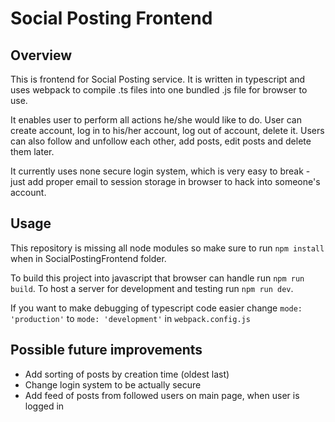 # Social Posting Frontend
## Overview
This is frontend for Social Posting service. It is written in typescript and uses webpack to compile .ts files into one bundled .js file for browser to use.  

It enables user to perform all actions he/she would like to do. User can create account, log in to his/her account, log out of account, delete it. Users can also follow and unfollow each other, add posts, edit posts and delete them later.  

It currently uses none secure login system, which is very easy to break - just add proper email to session storage in browser to hack into someone's account.  


## Usage
This repository is missing all node modules so make sure to run `npm install` when in SocialPostingFrontend folder.  

To build this project into javascript that browser can handle run `npm run build`. To host a server for development and testing run `npm run dev`.  

If you want to make debugging of typescript code easier change `mode: 'production'` to `mode: 'development'` in `webpack.config.js`

## Possible future improvements
* Add sorting of posts by creation time (oldest last)
* Change login system to be actually secure
* Add feed of posts from followed users on main page, when user is logged in